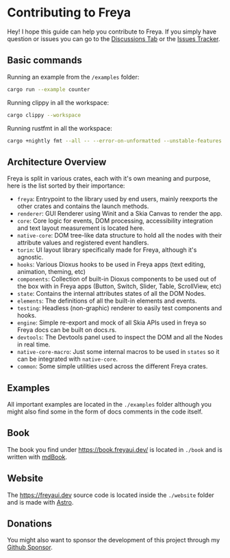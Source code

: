 # Contributing to Freya

Hey! I hope this guide can help you contribute to Freya. If you simply have question or issues you can go to the [Discussions Tab](https://github.com/marc2332/freya/discussions) or the [Issues Tracker](https://github.com/marc2332/freya/issues).

## Basic commands

Running an example from the `/examples` folder:
```sh
cargo run --example counter
```

Running clippy in all the workspace:
```sh
cargo clippy --workspace
```

Running rustfmt in all the workspace:
```sh
cargo +nightly fmt --all -- --error-on-unformatted --unstable-features
```

## Architecture Overview

Freya is split in various crates, each with it's own meaning and purpose, here is the list sorted by their importance:

- `freya`: Entrypoint to the library used by end users, mainly reexports the other crates and contains the launch methods.
- `renderer`: GUI Renderer using Winit and a Skia Canvas to render the app.
- `core`: Core logic for events, DOM processing, accessibility integration and text layout measurement is located here.
- `native-core`: DOM tree-like data structure to hold all the nodes with their attribute values and registered event handlers.
- `torin`: UI layout library specifically made for Freya, although it's agnostic.
- `hooks`: Various Dioxus hooks to be used in Freya apps (text editing, animation, theming, etc)
- `components`: Collection of built-in Dioxus components to be used out of the box with in Freya apps (Button, Switch, Slider, Table, ScrollView, etc)
- `state`: Contains the internal attributes states of all the DOM Nodes.
- `elements`: The definitions of all the built-in elements and events.
- `testing`: Headless (non-graphic) renderer to easily test components and hooks.
- `engine`: Simple re-export and mock of all Skia APIs used in freya so Freya docs can be built on docs.rs.
- `devtools`: The Devtools panel used to inspect the DOM and all the Nodes in real time.
- `native-core-macro`: Just some internal macros to be used in `states` so it can be integrated with `native-core`.
- `common`: Some simple utilities used across the different Freya crates.

## Examples
All important examples are located in the  `./examples` folder although you might also find some in the form of docs comments in the code itself.

## Book
The book you find under https://book.freyaui.dev/ is located in `./book` and is written with [mdBook](https://github.com/rust-lang/mdBook).

## Website
The https://freyaui.dev  source code is located inside the `./website` folder and is made with [Astro](https://astro.build/).

## Donations
You might also want to sponsor the development of this project through my [Github Sponsor](https://github.com/sponsors/marc2332).
